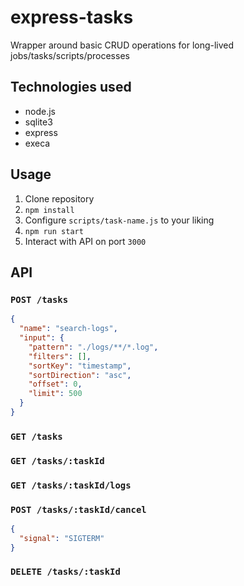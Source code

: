 # express-tasks

Wrapper around basic CRUD operations for long-lived jobs/tasks/scripts/processes

## Technologies used

* node.js
* sqlite3
* express
* execa

## Usage

1. Clone repository
1. `npm install`
1. Configure `scripts/task-name.js` to your liking
1. `npm run start`
1. Interact with API on port `3000`

## API

### `POST /tasks`

```json
{
  "name": "search-logs",
  "input": {
    "pattern": "./logs/**/*.log",
    "filters": [],
    "sortKey": "timestamp",
    "sortDirection": "asc",
    "offset": 0,
    "limit": 500
  }
}
```

### `GET /tasks`

### `GET /tasks/:taskId`

### `GET /tasks/:taskId/logs`

### `POST /tasks/:taskId/cancel`

```json
{
  "signal": "SIGTERM"
}
```

### `DELETE /tasks/:taskId`
